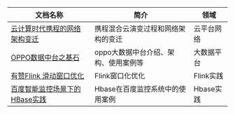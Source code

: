 文档名称 | 简介 | 领域
-|-|-
[云计算时代携程的网络架构变迁](https://mp.weixin.qq.com/s/blU7ewaKiQowV8Yju5J4lA)|携程混合云演变过程和网络架构的变迁|云平台网络
[OPPO数据中台之基石](https://mp.weixin.qq.com/s?__biz=MzU5OTQ1MDEzMA==&mid=2247486279&idx=1&sn=3b73e76a5597879a04bf671e93d6959d&chksm=feb5fc3ac9c2752cd0dae6def3d412d37ff1613c69e532042fc4e22b19ca639a71c06f6c3aea&mpshare=1&scene=1&srcid=&key=5cd57d6c3fed67c9ac0e90be402e39ae573fb4176a50e00e50da2c508c3c59992523f22a0ee811c78f566ac98e86c98473f417c1f4b7da46355fb23574e3433302fd4cfcbff5123ec4a10eff2e53fc15&ascene=1&uin=Mjg2NjI0MTE1&devicetype=Windows+10&version=62060739&lang=zh_CN&pass_ticket=SzEpL93QlHtu3MDK2%2BYdfzVnRV4%2FAiNJFVkCgwv0DxV%2F4jS6HnhEznyzHWVch4Lw)|oppo大数据中台介绍、架构、使用案例等|大数据平台
[有赞Flink 滑动窗口优化](https://tech.youzan.com/flink-sliding-window/)|Flink窗口化优化|Flink实践
[百度智能监控场景下的HBase实践](https://mp.weixin.qq.com/s?__biz=MzU5OTQ1MDEzMA==&mid=2247486145&idx=1&sn=6bc957696f09cd7e85cdbbd6e28c1304&chksm=feb5fdbcc9c274aade7eb4943edb4867ad08b1a8d47dbda22454b8cd90345dd8a8134719bd1b&scene=0&xtrack=1&key=e0ad3a98d52faf568355bd7466d77598bc95571613b33f21b66931696624d71e2e10ee20589e66ea7f76a73ab134200cb753abab0172db6288b78ebe4056fa6e8974251e0df3702281fbf3c63b16acb8&ascene=1&uin=Mjg2NjI0MTE1&devicetype=Windows+10&version=62060739&lang=zh_CN&pass_ticket=SzEpL93QlHtu3MDK2%2BYdfzVnRV4%2FAiNJFVkCgwv0DxV%2F4jS6HnhEznyzHWVch4Lw)|Hbase在百度监控系统中的使用案例|Hbase实践

